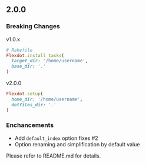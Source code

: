 ## 2.0.0

### Breaking Changes

v1.0.x

```ruby
# Rakefile
Flexdot.install_tasks(
  target_dir: '/home/username',
  base_dir: '.'
)
```

v2.0.0

```ruby
Flexdot.setup(
  home_dir: '/home/username',
  dotfiles_dir: '.'
)
```

### Enchancements

- Add `default_index` option fixes #2
- Option renaming and simplification by default value

Please refer to README.md for details.
